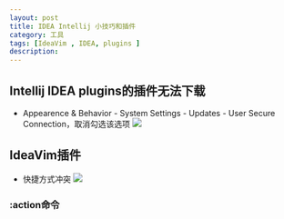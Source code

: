 ```yaml
---
layout: post
title: IDEA Intellij 小技巧和插件
category: 工具
tags: [IdeaVim , IDEA, plugins ]
description: 
---
```


## Intellij IDEA plugins的插件无法下载
- Appearence & Behavior - System Settings - Updates - User Secure Connection，取消勾选该选项
    ![](https://wang-yan-blog.oss-cn-beijing.aliyuncs.com/tool-idea-in-plugins.png)
    
## IdeaVim插件
- 快捷方式冲突
    ![](https://wang-yan-blog.oss-cn-beijing.aliyuncs.com/tool-idea-in-vim-keymap.png)
    
### :action命令

